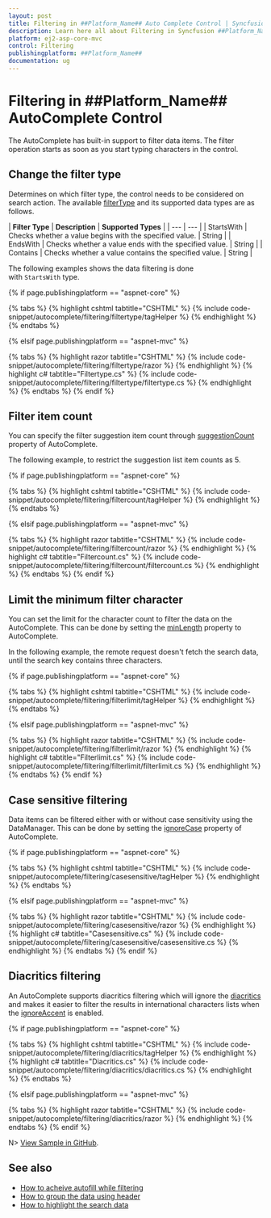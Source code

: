 ```yaml
---
layout: post
title: Filtering in ##Platform_Name## Auto Complete Control | Syncfusion
description: Learn here all about Filtering in Syncfusion ##Platform_Name## Auto Complete control of Syncfusion Essential JS 2 and more.
platform: ej2-asp-core-mvc
control: Filtering
publishingplatform: ##Platform_Name##
documentation: ug
---
```



# Filtering in ##Platform_Name## AutoComplete Control

The AutoComplete has built-in support to filter data items. The filter operation starts as soon as you start typing characters in the control.

## Change the filter type

Determines on which filter type, the control needs to be considered on search action. The available [filterType](https://help.syncfusion.com/cr/cref_files/aspnetcore-js2/Syncfusion.EJ2~Syncfusion.EJ2.DropDowns.AutoCompleteBuilder~FilterType.html) and its supported data types are as follows.

| **Filter Type** | **Description** | **Supported Types** |
| --- | --- |
| StartsWith | Checks whether a value begins with the specified value. | String |
| EndsWith | Checks whether a value ends with the specified value. | String |
| Contains | Checks whether a value contains the specified value. | String |

The following examples shows the data filtering is done with `StartsWith` type.

{% if page.publishingplatform == "aspnet-core" %}

{% tabs %}
{% highlight cshtml tabtitle="CSHTML" %}
{% include code-snippet/autocomplete/filtering/filtertype/tagHelper %}
{% endhighlight %}
{% endtabs %}

{% elsif page.publishingplatform == "aspnet-mvc" %}

{% tabs %}
{% highlight razor tabtitle="CSHTML" %}
{% include code-snippet/autocomplete/filtering/filtertype/razor %}
{% endhighlight %}
{% highlight c# tabtitle="Filtertype.cs" %}
{% include code-snippet/autocomplete/filtering/filtertype/filtertype.cs %}
{% endhighlight %}
{% endtabs %}
{% endif %}



## Filter item count

You can specify the filter suggestion item count through [suggestionCount](https://help.syncfusion.com/cr/cref_files/aspnetcore-js2/Syncfusion.EJ2~Syncfusion.EJ2.DropDowns.AutoCompleteBuilder~SuggestionCount.html) property of AutoComplete.

The following example, to restrict the suggestion list item counts as 5.

{% if page.publishingplatform == "aspnet-core" %}

{% tabs %}
{% highlight cshtml tabtitle="CSHTML" %}
{% include code-snippet/autocomplete/filtering/filtercount/tagHelper %}
{% endhighlight %}
{% endtabs %}

{% elsif page.publishingplatform == "aspnet-mvc" %}

{% tabs %}
{% highlight razor tabtitle="CSHTML" %}
{% include code-snippet/autocomplete/filtering/filtercount/razor %}
{% endhighlight %}
{% highlight c# tabtitle="Filtercount.cs" %}
{% include code-snippet/autocomplete/filtering/filtercount/filtercount.cs %}
{% endhighlight %}
{% endtabs %}
{% endif %}



## Limit the minimum filter character

You can set the limit for the character count to filter the data on the AutoComplete. This can be done by setting the [minLength](https://help.syncfusion.com/cr/cref_files/aspnetcore-js2/Syncfusion.EJ2~Syncfusion.EJ2.DropDowns.AutoCompleteBuilder~MinLength.html) property to AutoComplete.

In the following example, the remote request doesn't fetch the search data, until the search key contains three characters.

{% if page.publishingplatform == "aspnet-core" %}

{% tabs %}
{% highlight cshtml tabtitle="CSHTML" %}
{% include code-snippet/autocomplete/filtering/filterlimit/tagHelper %}
{% endhighlight %}
{% endtabs %}

{% elsif page.publishingplatform == "aspnet-mvc" %}

{% tabs %}
{% highlight razor tabtitle="CSHTML" %}
{% include code-snippet/autocomplete/filtering/filterlimit/razor %}
{% endhighlight %}
{% highlight c# tabtitle="Filterlimit.cs" %}
{% include code-snippet/autocomplete/filtering/filterlimit/filterlimit.cs %}
{% endhighlight %}
{% endtabs %}
{% endif %}



## Case sensitive filtering

Data items can be filtered either with or without case sensitivity using the DataManager. This can be done by setting the [ignoreCase](https://help.syncfusion.com/cr/cref_files/aspnetcore-js2/Syncfusion.EJ2~Syncfusion.EJ2.DropDowns.AutoCompleteBuilder~IgnoreCase.html) property of AutoComplete.

{% if page.publishingplatform == "aspnet-core" %}

{% tabs %}
{% highlight cshtml tabtitle="CSHTML" %}
{% include code-snippet/autocomplete/filtering/casesensitive/tagHelper %}
{% endhighlight %}
{% endtabs %}

{% elsif page.publishingplatform == "aspnet-mvc" %}

{% tabs %}
{% highlight razor tabtitle="CSHTML" %}
{% include code-snippet/autocomplete/filtering/casesensitive/razor %}
{% endhighlight %}
{% highlight c# tabtitle="Casesensitive.cs" %}
{% include code-snippet/autocomplete/filtering/casesensitive/casesensitive.cs %}
{% endhighlight %}
{% endtabs %}
{% endif %}



## Diacritics filtering

An AutoComplete supports diacritics filtering which will ignore the [diacritics](https://en.wikipedia.org/wiki/Diacritic) and makes it easier to filter the results in international characters lists when the [ignoreAccent](https://help.syncfusion.com/cr/cref_files/aspnetcore-js2/Syncfusion.EJ2~Syncfusion.EJ2.DropDowns.AutoCompleteBuilder~IgnoreAccent.html) is enabled.

{% if page.publishingplatform == "aspnet-core" %}

{% tabs %}
{% highlight cshtml tabtitle="CSHTML" %}
{% include code-snippet/autocomplete/filtering/diacritics/tagHelper %}
{% endhighlight %}
{% highlight c# tabtitle="Diacritics.cs" %}
{% include code-snippet/autocomplete/filtering/diacritics/diacritics.cs %}
{% endhighlight %}
{% endtabs %}

{% elsif page.publishingplatform == "aspnet-mvc" %}

{% tabs %}
{% highlight razor tabtitle="CSHTML" %}
{% include code-snippet/autocomplete/filtering/diacritics/razor %}
{% endhighlight %}
{% endtabs %}
{% endif %}

N> [View Sample in GitHub](https://github.com/SyncfusionExamples/ASP-NET-Core-UG-Examples/tree/main/AutoComplete/GroupingandFilreringSample).

## See also

* [How to acheive autofill while filtering](./how-to/autofill/)
* [How to group the data using header](./grouping/)
* [How to highlight the search data](./how-to/custom-search/)
